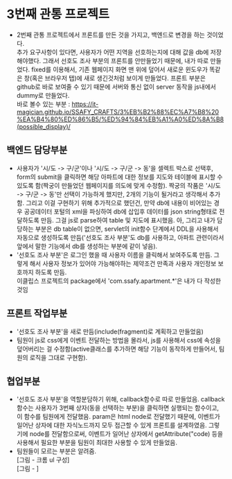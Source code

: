 # 3번째 관통 프로젝트  

*   2번째 관통 프로젝트에서 프론트를 만든 것을 가지고, 백엔드로 변경을 하는 것이었다.  
추가 요구사항이 있다면, 사용자가 어떤 지역을 선호하는지에 대해 값을 db에 저장해야했다. 그래서 선호도 조사 부분의 프론트를 안만들었기 때문에, 내가 따로 만들었다. fixed를 이용해서, 기존 웹페이지 화면 맨 위에 덮어서 새로운 윈도우가 똑같은 창(혹은 브라우저 탭)에 새로 생긴것처럼 보이게 만들었다. 프론트 부분은 github로 바로 보여줄 수 있기 때문에 서버와 통신 없이 server 동작을 js내에서 dummy로 만들었다.  
   바로 볼수 있는 부분 : https://it-magician.github.io/SSAFY_CRAFTS/3%EB%B2%88%EC%A7%B8%20%EA%B4%80%ED%86%B5/%ED%94%84%EB%A1%A0%ED%8A%B8(possible_display)/

## 백엔드 담당부분  
*   사용자가 '시/도 -> 구/군'이나 '시/도 -> 구/군 -> 동'을 셀렉트 박스로 선택후, form의 submit을 클릭하면 해당 아파트에 대한 정보를 지도와 테이블에 표시할 수 있도록 함(짝궁이 만들었던 웹페이지를 의도에 맞게 수정함). 짝궁의 작품은 '시/도 -> 구/군 -> 동'만 선택이 가능하게 했지만, 2개의 기능이 될거라고 생각해서 추가함. 그리고 이걸 구현하기 위해 추가적으로 했던건, 만약 db에 내용이 비어있는 경우 공공데이터 포털의 xml을 파싱하여 db에 삽입후 데이터를 json string형태로 전달하도록 만듬. 그걸 js로 parse하여 table 및 지도에 표시했음.  아, 그리고 내가 담당하는 부분은 db table이 없으면, servlet의 init함수 단계에서 DDL을 사용해서 자동으로 생성하도록 만듬('선호도 조사 부분'도 db를 사용하고, 아파트 관련이라서 앞에서 말한 기능에서 db를 생성하는 부분에 같이 넣음).  
*   '선호도 조사 부분'은 로그인 했을 때 사용자 이름을 클릭해서 보여주도록 만듬. 그렇게 해서 사용자 정보가 있어야 가능해야하는 제약조건 만족과 사용자 개인정보 보호까지 하도록 만듬.  
이클립스 프로젝트의 package에서 'com.ssafy.apartment.*'은 내가 다 작성한것임



## 프론트 작업부분  
*   '선호도 조사 부분'을 새로 만듬(include(fragment)로 계획하고 만들었음)
*   팀원이 js로 css에게 이벤트 전달하는 방법을 몰라서, js를 사용해서 css에 속성을 덮어버리는 걸 수정함(active클래스를 추가하면 해당 기능이 동작하게 만들어서, 팀원의 로직을 그대로 구현함).  

## 협업부분  
 *  '선호도 조사 부분'을 역할분담하기 위해, callback함수로 따로 만들었음. callback함수는 사용자가 3번째 상자(동을 선택하는 부분)을 클릭하면 실행되는 함수이고, 이 함수를 팀원에게 전달했음. param은 html node로 전달했기 때문에, 이벤트가 일어난 상자에 대한 자식노드까지 모두 접근할 수 있게 프론트를 설계하였음. 그렇기에 node를 전달함으로써, 이벤트가 일어난 상자에서 getAttribute("code) 등을 사용해서 필요한 부분을 팀원이 최대한 사용할 수 있게 만들었음.  
*   팀원들이 모르는 부분은 알려줌.  
[그림 - 크롬 ul 구성]  
[그림 - ]

